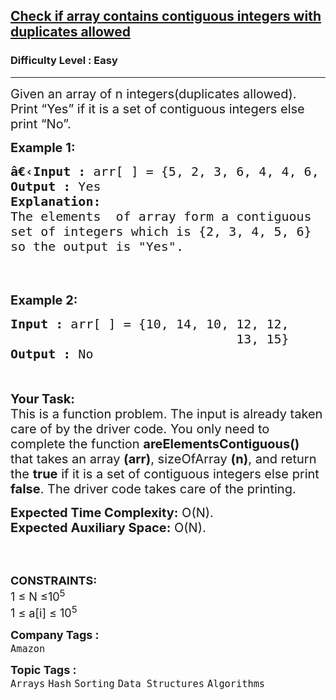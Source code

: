 <h2><a href="https://www.geeksforgeeks.org/problems/check-if-array-contains-contiguous-integers-with-duplicates-allowed2046/1?page=4&category=Arrays&difficulty=Easy&status=unsolved&sortBy=submissions">Check if array contains contiguous integers with duplicates allowed</a></h2><h3>Difficulty Level : Easy</h3><hr><div class="problems_problem_content__Xm_eO"><p><span style="font-size:20px">Given an array of n integers(duplicates allowed). Print “Yes” if it is a set of contiguous integers else print “No”.</span></p>

<p><span style="font-size:20px"><strong>Example 1:</strong></span></p>

<pre><span style="font-size:20px"><strong>â€‹</strong><strong>Input :</strong> arr[ ] = {5,&nbsp;2,&nbsp;3,&nbsp;6, 4, 4, 6, 6}
<strong>Output :</strong> Yes
<strong>Explanation:</strong>
The elements&nbsp; of array form a contiguous 
set of integers which is {2, 3, 4, 5, 6} 
so the output is "Yes".


</span></pre>

<p><span style="font-size:20px"><strong>Example 2:</strong></span></p>

<pre><span style="font-size:20px"><strong>Input :</strong> arr[ ] = {10,&nbsp;14,&nbsp;10,&nbsp;12,&nbsp;12,&nbsp;
                              13,&nbsp;15} <strong>
Output :</strong> No</span></pre>

<p><br>
<br>
<span style="font-size:20px"><strong>Your Task:</strong><br>
This is a function problem. The input is already taken care of by the driver code. You only need to complete the function <strong>areElementsContiguous()</strong> that takes an array <strong>(arr)</strong>, sizeOfArray <strong>(n)</strong>, and return the <strong>true</strong> if it is a set of contiguous integers else print <strong>false</strong>. The driver code takes care of the printing.</span></p>

<p><span style="font-size:20px"><strong>Expected Time Complexity:</strong>&nbsp;O(N).<br>
<strong>Expected Auxiliary Space:</strong>&nbsp;O(N).</span></p>

<p><br>
&nbsp;</p>

<p><span style="font-size:18px"><strong>CONSTRAINTS:</strong><br>
1 ≤ N ≤10<sup>5</sup><br>
1 ≤ a[i] ≤ 10<sup>5</sup></span></p>
</div><p><span style=font-size:18px><strong>Company Tags : </strong><br><code>Amazon</code>&nbsp;<br><p><span style=font-size:18px><strong>Topic Tags : </strong><br><code>Arrays</code>&nbsp;<code>Hash</code>&nbsp;<code>Sorting</code>&nbsp;<code>Data Structures</code>&nbsp;<code>Algorithms</code>&nbsp;